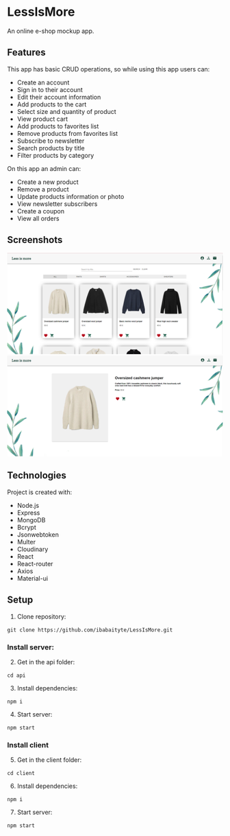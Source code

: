 # LessIsMore
An online e-shop mockup app. 

## Features
This app has basic CRUD operations, so while using this app users can:
* Create an account
* Sign in to their account
* Edit their account information
* Add products to the cart
* Select size and quantity of product
* View product cart
* Add products to favorites list
* Remove products from favorites list
* Subscribe to newsletter
* Search products by title
* Filter products by category

On this app an admin can:
* Create a new product
* Remove a product
* Update products information or photo
* View newsletter subscribers
* Create a coupon
* View all orders

## Screenshots
![img_1.png](src/images/img_1.png)
![img_2.png](src/images/img_2.png)

## Technologies
Project is created with:
* Node.js
* Express
* MongoDB
* Bcrypt
* Jsonwebtoken
* Multer
* Cloudinary
* React
* React-router
* Axios
* Material-ui

## Setup
1. Clone repository:
```
git clone https://github.com/ibabaityte/LessIsMore.git
```
### Install server:
2. Get in the api folder:
```
cd api
```
3. Install dependencies:
```
npm i
```
4. Start server:
```
npm start
```

### Install client
5. Get in the client folder:
```
cd client
```
6. Install dependencies:
```
npm i
```
7. Start server:
```
npm start
```
